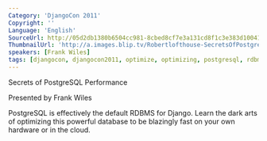 ```yaml
---
Category: 'DjangoCon 2011'
Copyright: ''
Language: 'English'
SourceUrl: http://05d2db1380b6504cc981-8cbed8cf7e3a131cd8f1c3e383d10041.r93.cf2.rackcdn.com/djangocon-2011/98_secrets-of-postgresql-performance.m4v
ThumbnailUrl: 'http://a.images.blip.tv/Robertlofthouse-SecretsOfPostgreSQLPerformance182-231.jpg'
speakers: [Frank Wiles]
tags: [djangocon, djangocon2011, optimize, optimizing, postgresql, rdbms]
---
```

Secrets of PostgreSQL Performance

Presented by Frank Wiles

PostgreSQL is effectively the default RDBMS for Django. Learn the dark arts of
optimizing this powerful database to be blazingly fast on your own hardware or
in the cloud.

